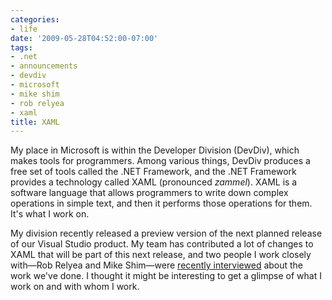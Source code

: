 ```yaml
---
categories:
- life
date: '2009-05-28T04:52:00-07:00'
tags:
- .net
- announcements
- devdiv
- microsoft
- mike shim
- rob relyea
- xaml
title: XAML
---
```


My place in Microsoft is within the Developer Division (DevDiv), which makes tools for programmers. Among various things, DevDiv produces a free set of tools called the .NET Framework, and the .NET Framework provides a technology called XAML (pronounced *zammel*). XAML is a software language that allows programmers to write down complex operations in simple text, and then it performs those operations for them. It's what I work on.

My division recently released a preview version of the next planned release of our Visual Studio product. My team has contributed a lot of changes to XAML that will be part of this next release, and two people I work closely with—Rob Relyea and Mike Shim—were [recently interviewed](https://channel9.msdn.com/shows/Continuum/XAMLinNET4/) about the work we've done. I thought it might be interesting to get a glimpse of what I work on and with whom I work.
